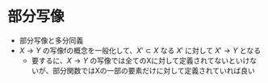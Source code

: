 # 部分写像

- 部分写像と多分同義
- $X \to Y$ の写像fの概念を一般化して、$X' \subset X$ なる $X'$ に対して $X' \to Y$ となる
  - 要するに、$X \to Y$ の写像では全てのXに対して定義されてないといけないが、部分関数ではXの一部の要素だけに対して定義されていれば良い
